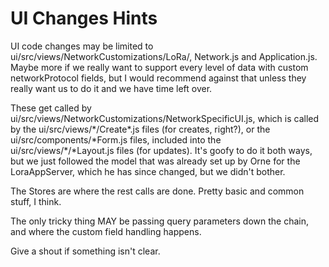 # UI Changes Hints

UI code changes may be limited to ui/src/views/NetworkCustomizations/LoRa/, Network.js and Application.js.  Maybe more if we really want to support every level of data with custom networkProtocol fields, but I would recommend against that unless they really want us to do it and we have time left over.

These get called by ui/src/views/NetworkCustomizations/NetworkSpecificUI.js, which is called by the ui/src/views/\*/Create\*.js files (for creates, right?), or the ui/src/components/\*Form.js files, included into the ui/src/views/\*/\*Layout.js files (for updates).  It's goofy to do it both ways, but we just followed the model that was already set up by Orne for the LoraAppServer, which he has since changed, but we didn't bother.

The Stores are where the rest calls are done.  Pretty basic and common stuff, I think.

The only tricky thing MAY be passing query parameters down the chain, and where the custom field handling happens.

Give a shout if something isn't clear.

